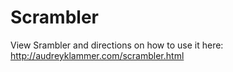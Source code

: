 # Scrambler

View Srambler and directions on how to use it here:
http://audreyklammer.com/scrambler.html


